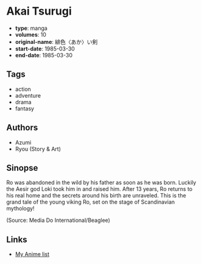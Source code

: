 # Akai Tsurugi

-   **type**: manga
-   **volumes**: 10
-   **original-name**: 緋色〈あか〉い剣
-   **start-date**: 1985-03-30
-   **end-date**: 1985-03-30

## Tags

-   action
-   adventure
-   drama
-   fantasy

## Authors

-   Azumi
-   Ryou (Story & Art)

## Sinopse

Ro was abandoned in the wild by his father as soon as he was born. Luckily the Aesir god Loki took him in and raised him. After 13 years, Ro returns to his real home and the secrets around his birth are unraveled. This is the grand tale of the young viking Ro, set on the stage of Scandinavian mythology!

(Source: Media Do International/Beaglee)

## Links

-   [My Anime list](https://myanimelist.net/manga/126446/Akai_Tsurugi)
